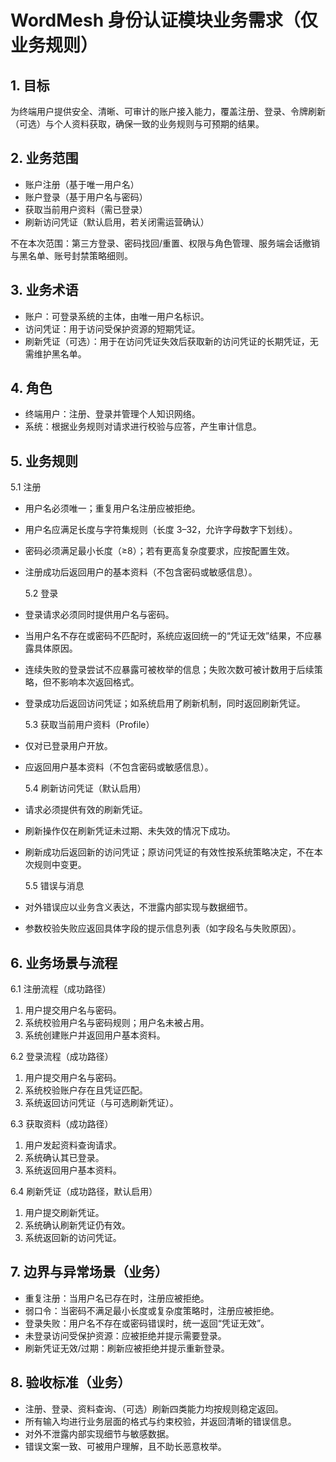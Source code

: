 # WordMesh 身份认证模块业务需求（仅业务规则）

## 1. 目标

为终端用户提供安全、清晰、可审计的账户接入能力，覆盖注册、登录、令牌刷新（可选）与个人资料获取，确保一致的业务规则与可预期的结果。

## 2. 业务范围

- 账户注册（基于唯一用户名）
- 账户登录（基于用户名与密码）
- 获取当前用户资料（需已登录）
- 刷新访问凭证（默认启用，若关闭需运营确认）

不在本次范围：第三方登录、密码找回/重置、权限与角色管理、服务端会话撤销与黑名单、账号封禁策略细则。

## 3. 业务术语

- 账户：可登录系统的主体，由唯一用户名标识。
- 访问凭证：用于访问受保护资源的短期凭证。
- 刷新凭证（可选）：用于在访问凭证失效后获取新的访问凭证的长期凭证，无需维护黑名单。

## 4. 角色

- 终端用户：注册、登录并管理个人知识网络。
- 系统：根据业务规则对请求进行校验与应答，产生审计信息。

## 5. 业务规则

5.1 注册

- 用户名必须唯一；重复用户名注册应被拒绝。
- 用户名应满足长度与字符集规则（长度 3–32，允许字母数字下划线）。
- 密码必须满足最小长度（≥8）；若有更高复杂度要求，应按配置生效。
- 注册成功后返回用户的基本资料（不包含密码或敏感信息）。

  5.2 登录

- 登录请求必须同时提供用户名与密码。
- 当用户名不存在或密码不匹配时，系统应返回统一的“凭证无效”结果，不应暴露具体原因。
- 连续失败的登录尝试不应暴露可被枚举的信息；失败次数可被计数用于后续策略，但不影响本次返回格式。
- 登录成功后返回访问凭证；如系统启用了刷新机制，同时返回刷新凭证。

  5.3 获取当前用户资料（Profile）

- 仅对已登录用户开放。
- 应返回用户基本资料（不包含密码或敏感信息）。

  5.4 刷新访问凭证（默认启用）

- 请求必须提供有效的刷新凭证。
- 刷新操作仅在刷新凭证未过期、未失效的情况下成功。
- 刷新成功后返回新的访问凭证；原访问凭证的有效性按系统策略决定，不在本次规则中变更。

  5.5 错误与消息

- 对外错误应以业务含义表达，不泄露内部实现与数据细节。
- 参数校验失败应返回具体字段的提示信息列表（如字段名与失败原因）。

## 6. 业务场景与流程

6.1 注册流程（成功路径）

1. 用户提交用户名与密码。
2. 系统校验用户名与密码规则；用户名未被占用。
3. 系统创建账户并返回用户基本资料。

6.2 登录流程（成功路径）

1. 用户提交用户名与密码。
2. 系统校验账户存在且凭证匹配。
3. 系统返回访问凭证（与可选刷新凭证）。

6.3 获取资料（成功路径）

1. 用户发起资料查询请求。
2. 系统确认其已登录。
3. 系统返回用户基本资料。

6.4 刷新凭证（成功路径，默认启用）

1. 用户提交刷新凭证。
2. 系统确认刷新凭证仍有效。
3. 系统返回新的访问凭证。

## 7. 边界与异常场景（业务）

- 重复注册：当用户名已存在时，注册应被拒绝。
- 弱口令：当密码不满足最小长度或复杂度策略时，注册应被拒绝。
- 登录失败：用户名不存在或密码错误时，统一返回“凭证无效”。
- 未登录访问受保护资源：应被拒绝并提示需要登录。
- 刷新凭证无效/过期：刷新应被拒绝并提示重新登录。

## 8. 验收标准（业务）

- 注册、登录、资料查询、（可选）刷新四类能力均按规则稳定返回。
- 所有输入均进行业务层面的格式与约束校验，并返回清晰的错误信息。
- 对外不泄露内部实现细节与敏感数据。
- 错误文案一致、可被用户理解，且不助长恶意枚举。

